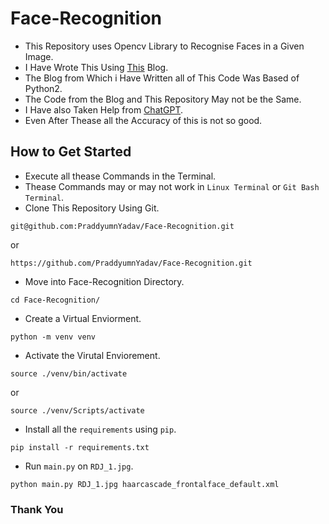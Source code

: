 # Face-Recognition
- This Repository uses Opencv Library to Recognise Faces in a Given Image.
- I Have Wrote This Using [This](https://realpython.com/face-recognition-with-python/) Blog.
- The Blog from Which i Have Written all of This Code Was Based of Python2.
- The Code from the Blog and This Repository May not be the Same.
- I Have also Taken Help from [ChatGPT](https://chat.openai.com/).
- Even After Thease all the Accuracy of this is not so good.
## How to Get Started
- Execute all thease Commands in the Terminal.
- Thease Commands may or may not work in `Linux Terminal` or `Git Bash Terminal`.
- Clone This Repository Using Git.
```
git@github.com:PraddyumnYadav/Face-Recognition.git
```
or
```
https://github.com/PraddyumnYadav/Face-Recognition.git
```
- Move into Face-Recognition Directory.
```
cd Face-Recognition/
```
- Create a Virtual Enviorment.
```
python -m venv venv
```
- Activate the Virutal Enviorement.
```
source ./venv/bin/activate
```
or
```
source ./venv/Scripts/activate
```
- Install all the `requirements` using `pip`.
```
pip install -r requirements.txt
```
- Run `main.py` on `RDJ_1.jpg`.
```
python main.py RDJ_1.jpg haarcascade_frontalface_default.xml
```
### Thank You
